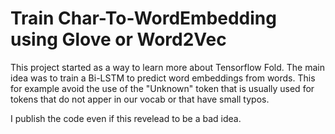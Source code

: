 # Train Char-To-WordEmbedding using Glove or Word2Vec

This project started as a way to learn more about Tensorflow Fold. The main idea was to train a Bi-LSTM to predict word embeddings from words. This for example avoid the use of the "Unknown" token that is usually used for tokens that do not apper in our vocab or that have small typos.

I publish the code even if this revelead to be a bad idea.
